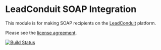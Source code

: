 # LeadConduit SOAP Integration

This module is for making SOAP recipients on the [LeadConduit](http://activeprospect.com/products/leadconduit/) platform.

Please see the
[license agreement](http://creativecommons.org/licenses/by-nc-nd/4.0/).

[![Build Status](https://github.com/activeprospect/leadconduit-integration-soap/workflows/Node.js%20CI/badge.svg)](https://github.com/activeprospect/leadconduit-integration-soap/actions)
